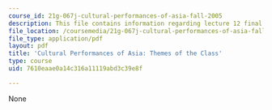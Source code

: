 ```yaml
---
course_id: 21g-067j-cultural-performances-of-asia-fall-2005
description: This file contains information regarding lecture 12 final.
file_location: /coursemedia/21g-067j-cultural-performances-of-asia-fall-2005/7610eaae0a14c316a11119abd3c39e8f_MIT21G_067JF05_l12a_final.pdf
file_type: application/pdf
layout: pdf
title: 'Cultural Performances of Asia: Themes of the Class'
type: course
uid: 7610eaae0a14c316a11119abd3c39e8f

---
```

None